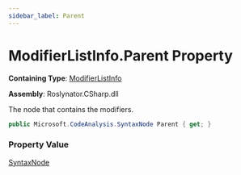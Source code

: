 ```yaml
---
sidebar_label: Parent
---
```


# ModifierListInfo\.Parent Property

**Containing Type**: [ModifierListInfo](../index.md)

**Assembly**: Roslynator\.CSharp\.dll

  
The node that contains the modifiers\.

```csharp
public Microsoft.CodeAnalysis.SyntaxNode Parent { get; }
```

### Property Value

[SyntaxNode](https://docs.microsoft.com/en-us/dotnet/api/microsoft.codeanalysis.syntaxnode)

